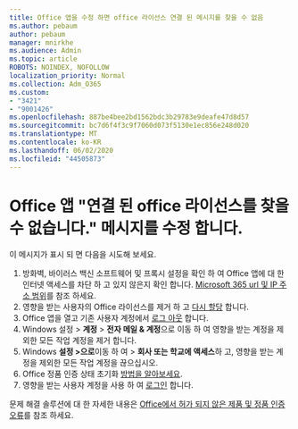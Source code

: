 ```yaml
---
title: Office 앱을 수정 하면 office 라이선스 연결 된 메시지를 찾을 수 없음
ms.author: pebaum
author: pebaum
manager: mnirkhe
ms.audience: Admin
ms.topic: article
ROBOTS: NOINDEX, NOFOLLOW
localization_priority: Normal
ms.collection: Adm_O365
ms.custom:
- "3421"
- "9001426"
ms.openlocfilehash: 887be4bee2bd1562bdc3b29783e9deafe47d8d57
ms.sourcegitcommit: bc7d6f4f3c9f7060d073f5130e1ec856e248d020
ms.translationtype: MT
ms.contentlocale: ko-KR
ms.lasthandoff: 06/02/2020
ms.locfileid: "44505873"
---
```

# <a name="fixing-the-office-apps-couldnt-find-office-licenses-associated-message"></a>Office 앱 "연결 된 office 라이선스를 찾을 수 없습니다." 메시지를 수정 합니다.

이 메시지가 표시 되 면 다음을 시도해 보세요.

1. 방화벽, 바이러스 백신 소프트웨어 및 프록시 설정을 확인 하 여 Office 앱에 대 한 인터넷 액세스를 차단 하 고 있지 않은지 확인 합니다. [Microsoft 365 url 및 IP 주소 범위](https://docs.microsoft.com/office365/enterprise/urls-and-ip-address-ranges)를 참조 하세요.
2. 영향을 받는 사용자의 Office 라이선스를 제거 하 고 [다시 할당](https://docs.microsoft.com/microsoft-365/admin/manage/assign-licenses-to-users) 합니다. 
3. Office 앱을 열고 기존 사용자 계정에서 [로그 아웃](https://support.office.com/article/5a20dc11-47e9-4b6f-945d-478cb6d92071) 합니다.
4. Windows 설정 > **계정**  >  **전자 메일 & 계정**으로 이동 하 여 영향을 받는 계정을 제외한 모든 작업 계정을 제거 합니다.
5. Windows **설정 >으로**이동 하 여  >  **회사 또는 학교에 액세스**하 고, 영향을 받는 계정을 제외한 모든 작업 계정을 끊으십시오.
6. Office 정품 인증 상태 초기화 [방법을 알아보세요](https://docs.microsoft.com/office365/troubleshoot/activation/reset-office-365-proplus-activation-state).
7. 영향을 받는 사용자 계정을 사용 하 여 [로그인](https://support.office.com/article/628ea040-f265-49de-b986-be09c3ebf8a9) 합니다.

문제 해결 솔루션에 대 한 자세한 내용은 [Office에서 허가 되지 않은 제품 및 정품 인증 오류](https://support.office.com/Article/0d23d3c0-c19c-4b2f-9845-5344fedc4380)를 참조 하세요.